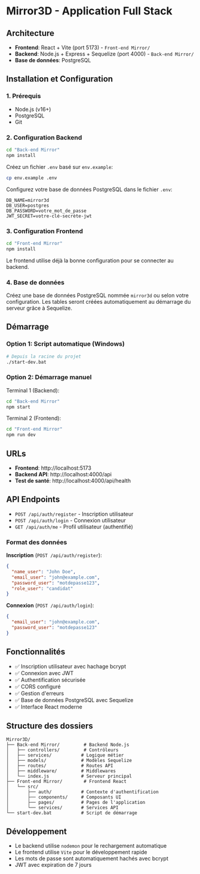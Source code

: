 # Mirror3D - Application Full Stack

## Architecture
- **Frontend**: React + Vite (port 5173) - `Front-end Mirror/`
- **Backend**: Node.js + Express + Sequelize (port 4000) - `Back-end Mirror/`
- **Base de données**: PostgreSQL

## Installation et Configuration

### 1. Prérequis
- Node.js (v16+)
- PostgreSQL
- Git

### 2. Configuration Backend
```bash
cd "Back-end Mirror"
npm install
```

Créez un fichier `.env` basé sur `env.example`:
```bash
cp env.example .env
```

Configurez votre base de données PostgreSQL dans le fichier `.env`:
```env
DB_NAME=mirror3d
DB_USER=postgres
DB_PASSWORD=votre_mot_de_passe
JWT_SECRET=votre-clé-secrète-jwt
```

### 3. Configuration Frontend
```bash
cd "Front-end Mirror"
npm install
```

Le frontend utilise déjà la bonne configuration pour se connecter au backend.

### 4. Base de données
Créez une base de données PostgreSQL nommée `mirror3d` ou selon votre configuration.
Les tables seront créées automatiquement au démarrage du serveur grâce à Sequelize.

## Démarrage

### Option 1: Script automatique (Windows)
```bash
# Depuis la racine du projet
./start-dev.bat
```

### Option 2: Démarrage manuel
Terminal 1 (Backend):
```bash
cd "Back-end Mirror"
npm start
```

Terminal 2 (Frontend):
```bash
cd "Front-end Mirror"
npm run dev
```

## URLs
- **Frontend**: http://localhost:5173
- **Backend API**: http://localhost:4000/api
- **Test de santé**: http://localhost:4000/api/health

## API Endpoints
- `POST /api/auth/register` - Inscription utilisateur
- `POST /api/auth/login` - Connexion utilisateur
- `GET /api/auth/me` - Profil utilisateur (authentifié)

### Format des données

**Inscription** (`POST /api/auth/register`):
```json
{
  "name_user": "John Doe",
  "email_user": "john@example.com",
  "password_user": "motdepasse123",
  "role_user": "candidat"
}
```

**Connexion** (`POST /api/auth/login`):
```json
{
  "email_user": "john@example.com",
  "password_user": "motdepasse123"
}
```

## Fonctionnalités
- ✅ Inscription utilisateur avec hachage bcrypt
- ✅ Connexion avec JWT
- ✅ Authentification sécurisée
- ✅ CORS configuré
- ✅ Gestion d'erreurs
- ✅ Base de données PostgreSQL avec Sequelize
- ✅ Interface React moderne

## Structure des dossiers
```
Mirror3D/
├── Back-end Mirror/         # Backend Node.js
│   ├── controllers/         # Contrôleurs
│   ├── services/           # Logique métier
│   ├── models/             # Modèles Sequelize
│   ├── routes/             # Routes API
│   ├── middleware/         # Middlewares
│   └── index.js            # Serveur principal
├── Front-end Mirror/        # Frontend React
│   └── src/
│       ├── auth/           # Contexte d'authentification
│       ├── components/     # Composants UI
│       ├── pages/          # Pages de l'application
│       └── services/       # Services API
└── start-dev.bat           # Script de démarrage
```

## Développement
- Le backend utilise `nodemon` pour le rechargement automatique
- Le frontend utilise `Vite` pour le développement rapide
- Les mots de passe sont automatiquement hachés avec bcrypt
- JWT avec expiration de 7 jours
